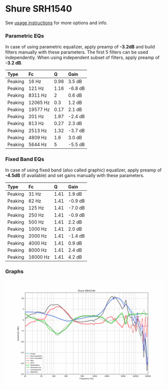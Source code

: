 # Shure SRH1540
See [usage instructions](https://github.com/jaakkopasanen/AutoEq#usage) for more options and info.

### Parametric EQs
In case of using parametric equalizer, apply preamp of **-3.2dB** and build filters manually
with these parameters. The first 5 filters can be used independently.
When using independent subset of filters, apply preamp of **-3.2 dB**.

| Type    | Fc       |    Q | Gain    |
|:--------|:---------|:-----|:--------|
| Peaking | 16 Hz    | 0.98 | 3.5 dB  |
| Peaking | 121 Hz   | 1.16 | -6.8 dB |
| Peaking | 8311 Hz  | 2    | 0.6 dB  |
| Peaking | 12065 Hz | 0.3  | 1.2 dB  |
| Peaking | 19577 Hz | 0.17 | 2.1 dB  |
| Peaking | 201 Hz   | 1.97 | -2.4 dB |
| Peaking | 813 Hz   | 0.27 | 2.3 dB  |
| Peaking | 2513 Hz  | 1.32 | -3.7 dB |
| Peaking | 4809 Hz  | 1.6  | 3.0 dB  |
| Peaking | 5644 Hz  | 5    | -5.5 dB |

### Fixed Band EQs
In case of using fixed band (also called graphic) equalizer, apply preamp of **-4.5dB**
(if available) and set gains manually with these parameters.

| Type    | Fc       |    Q | Gain    |
|:--------|:---------|:-----|:--------|
| Peaking | 31 Hz    | 1.41 | 1.9 dB  |
| Peaking | 62 Hz    | 1.41 | -0.9 dB |
| Peaking | 125 Hz   | 1.41 | -7.0 dB |
| Peaking | 250 Hz   | 1.41 | -0.9 dB |
| Peaking | 500 Hz   | 1.41 | 2.2 dB  |
| Peaking | 1000 Hz  | 1.41 | 2.0 dB  |
| Peaking | 2000 Hz  | 1.41 | -1.4 dB |
| Peaking | 4000 Hz  | 1.41 | 0.9 dB  |
| Peaking | 8000 Hz  | 1.41 | 2.4 dB  |
| Peaking | 16000 Hz | 1.41 | 4.2 dB  |

### Graphs
![](./Shure%20SRH1540.png)